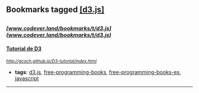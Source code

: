 ## Bookmarks tagged [[d3.js]](https://www.codever.land/search?q=[d3.js])

_<sup><sup>[www.codever.land/bookmarks/t/d3.js](www.codever.land/bookmarks/t/d3.js)</sup></sup>_
---
#### [Tutorial de D3](http://gcoch.github.io/D3-tutorial/index.html)
_<sup>http://gcoch.github.io/D3-tutorial/index.html</sup>_

* **tags**: [d3.js](../tagged/d3.js.md), [free-programming-books](../tagged/free-programming-books.md), [free-programming-books-es](../tagged/free-programming-books-es.md), [javascript](../tagged/javascript.md)
---
